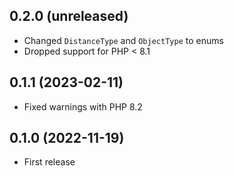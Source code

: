 ## 0.2.0 (unreleased)

- Changed `DistanceType` and `ObjectType` to enums
- Dropped support for PHP < 8.1

## 0.1.1 (2023-02-11)

- Fixed warnings with PHP 8.2

## 0.1.0 (2022-11-19)

- First release
